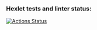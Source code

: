 ### Hexlet tests and linter status:
[![Actions Status](https://github.com/datahugs/data-analytics-project-96/actions/workflows/hexlet-check.yml/badge.svg)](https://github.com/datahugs/data-analytics-project-96/actions)